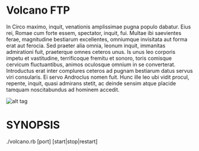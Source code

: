 Volcano FTP
========================

In Circo maximo, inquit, venationis amplissimae pugna populo dabatur. Eius rei, Romae cum forte essem, spectator, inquit, fui. Multae ibi saevientes ferae, magnitudine bestiarum excellentes, omniumque invisitata aut forma erat aut ferocia. Sed praeter alia omnia, leonum inquit, immanitas admirationi fuit, praeterque omnes ceteros unus. Is unus leo corporis impetu et vastitudine, terrificoque fremitu et sonoro, toris comisque cervicum fluctuantibus, animos oculosque omnium in se converterat. Introductus erat inter complures ceteros ad pugnam bestiarum datus servus viri consularis. Ei servo Androclus nomen fuit. Hunc ille leo ubi vidit procul, repente, inquit, quasi admirans stetit, ac deinde sensim atque placide tamquam noscitabundus ad hominem accedit.

![alt tag](http://www.google.fr/imgres?imgurl=http%3A%2F%2Fcoloriage.estaticos.net%2Fdessins%2Fpeindre%2F201113%2Fdc1c212662f6858eda9713b839e55300.png&imgrefurl=http%3A%2F%2Fgalerie.coloritou.com%2Fnature%2Fmeteo%2Fvolcan-colorie-par-nathan-48882.html&h=470&w=505&tbnid=VY3NVckb7z6__M%3A&zoom=1&docid=iAgPAjSqyx95vM&ei=YttbVLCfF4K2abLygJgF&tbm=isch&client=firefox-a&iact=rc&uact=3&dur=936&page=2&start=18&ndsp=24&ved=0CFYQrQMwEg)

SYNOPSIS
========================
./volcano.rb [port] [start|stop|restart]
